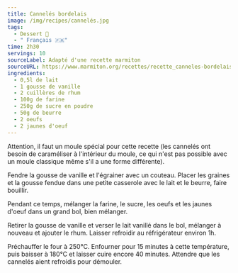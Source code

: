 ```yaml
---
title: Cannelés bordelais
image: /img/recipes/cannelés.jpg
tags:
  - Dessert 🍰
  - " Français 🇫🇷"
time: 2h30
servings: 10
sourceLabel: Adapté d'une recette marmiton
sourceURL: https://www.marmiton.org/recettes/recette_canneles-bordelais_11439.aspx
ingredients:
  - 0,5l de lait
  - 1 gousse de vanille
  - 2 cuillères de rhum
  - 100g de farine
  - 250g de sucre en poudre
  - 50g de beurre
  - 2 oeufs
  - 2 jaunes d'oeuf
---
```

Attention, il faut un moule spécial pour cette recette (les cannelés ont besoin de caraméliser à l'intérieur du moule, ce qui n'est pas possible avec un moule classique même s'il a une forme différente).

Fendre la gousse de vanille et l'égrainer avec un couteau. Placer les graines et la gousse fendue dans une petite casserole avec le lait et le beurre, faire bouillir.

Pendant ce temps, mélanger la farine, le sucre, les oeufs et les jaunes d'oeuf dans un grand bol, bien mélanger.

Retirer la gousse de vanille et verser le lait vanillé dans le bol, mélanger à nouveau et ajouter le rhum. Laisser refroidir au réfrigérateur environ 1h.

Préchauffer le four à 250°C. Enfourner pour 15 minutes à cette température, puis baisser à 180°C et laisser cuire encore 40 minutes. Attendre que les cannelés aient refroidis pour démouler.